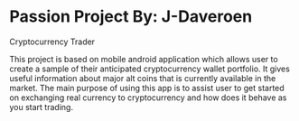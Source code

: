 # Passion Project By: J-Daveroen

Cryptocurrency Trader

This project is based on mobile android application which allows user to create a sample of their anticipated cryptocurrency wallet portfolio. It gives useful information about major alt coins that is currently available in the market. The main purpose of using this app is to assist user to get started on exchanging real currency to cryptocurrency and how does it behave as you start trading. 
